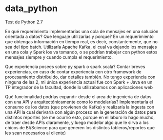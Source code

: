 # data_python
Test de Python 2.7

En qué requerimiento implementarías una cola de mensajes en una solución orientada a datos? Que lenguaje utilizarías y porque?
En un requerimiento que obtengas información en tiempo real, es decir, constantemente, que no sea del tipo batch. Utilizaría Apache Kafka, el cual va dejando los mensajes en una cola y Spark los va tomando, o se podrían trabajar con python estos mensajes siempre y cuando cumpla el requerimiento.

Que experiencia posees sobre py spark o spark scala? Contar breves experiencias, en caso de contar experiencia con otro framework de procesamiento distribuido, dar detalles también.
No tengo experiencia con ninguna de las 2, mi única experiencia actual fue con Spark + Java en un TP integrador de la facultad, donde lo utilizabamos con aplicaciones web

Qué funcionalidad podrías expandir desde el area de ingeniería de datos con una API y arquitectónicamente como lo modelarías?
Implementaría el consumo de los datos (que provienen de Kafka) y realizaría la ingesta con una API la cual derivaría con algún proceso en la generación de datos para distintos reportes (se me ocurrió esto, porque en el laburo lo hago mucho, de traer desde APIs diaramente, y luego modelar algo que le sirva a los chicos de BI/Science para que generen los distintos tableros/reportes que les sean necesarios al cliente)
